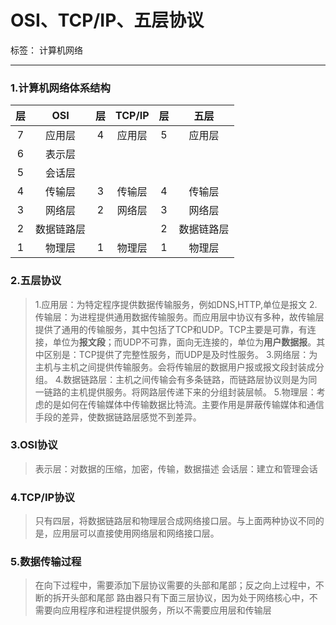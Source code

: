 # OSI、TCP/IP、五层协议

标签： 计算机网络

---

### **1.计算机网络体系结构**
| 层     | OSI      |  层      | TCP/IP  |层     | 五层     | 
| :--:   | :--:     |  :--:    | :--:    | :--:  | :--:     |
| 7      |  应用层  | 4        |  应用层 | 5     |  应用层  |  
| 6      |  表示层  |  
| 5      |  会话层  |  
| 4      |  传输层  | 3        | 传输层  | 4     | 传输层    |
| 3      |  网络层  | 2        |  网络层 | 3     | 网络层    |
| 2      |  数据链路层  |      |         | 2     |数据链路层 |
| 1      |  物理层  | 1        | 物理层  | 1     | 物理层    | 


### **2.五层协议**
> 1.应用层：为特定程序提供数据传输服务，例如DNS,HTTP,单位是报文
> 2.传输层：为进程提供通用数据传输服务。而应用层中协议有多种，故传输层提供了通用的传输服务，其中包括了TCP和UDP。TCP主要是可靠，有连接，单位为**报文段**；而UDP不可靠，面向无连接的，单位为**用户数据报**。其中区别是：TCP提供了完整性服务，而UDP是及时性服务。
> 3.网络层：为主机与主机之间提供传输服务。会将传输层的数据用户报或报文段封装成分组。
> 4.数据链路层：主机之间传输会有多条链路，而链路层协议则是为同一链路的主机提供服务。将网路层传递下来的分组封装层帧。
> 5.物理层：考虑的是如何在传输媒体中传输数据比特流。主要作用是屏蔽传输媒体和通信手段的差异，使数据链路层感觉不到差异。

### **3.OSI协议**
> 表示层：对数据的压缩，加密，传输，数据描述
> 会话层：建立和管理会话

### **4.TCP/IP协议**
> 只有四层，将数据链路层和物理层合成网络接口层。与上面两种协议不同的是，应用层可以直接使用网络层和网络接口层。

### **5.数据传输过程**
> 在向下过程中，需要添加下层协议需要的头部和尾部；反之向上过程中，不断的拆开头部和尾部
> 路由器只有下面三层协议，因为处于网络核心中，不需要向应用程序和进程提供服务，所以不需要应用层和传输层




